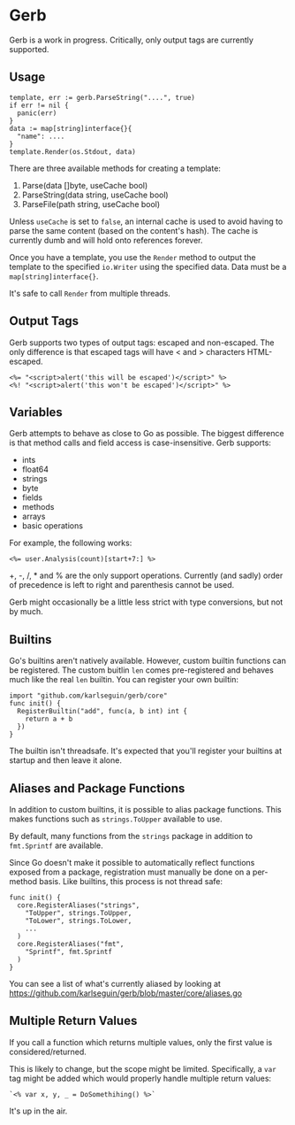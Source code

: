 # Gerb
Gerb is a work in progress. Critically, only output tags are currently supported.

## Usage

    template, err := gerb.ParseString("....", true)
    if err != nil {
      panic(err)
    }
    data := map[string]interface{}{
      "name": ....
    }
    template.Render(os.Stdout, data)

There are three available methods for creating a template:

1. Parse(data []byte, useCache bool)
2. ParseString(data string, useCache bool)
3. ParseFile(path string, useCache bool)

Unless `useCache` is set to `false`, an internal cache is used to avoid having
to parse the same content (based on the content's hash). The cache is currently
dumb and will hold onto references forever.

Once you have a template, you use the `Render` method to output the template
to the specified `io.Writer` using the specified data. Data must be a `map[string]interface{}`.

It's safe to call `Render` from multiple threads.

## Output Tags
Gerb supports two types of output tags: escaped and non-escaped. The only difference
is that escaped tags will have < and > characters HTML-escaped.

    <%= "<script>alert('this will be escaped')</script>" %>
    <%! "<script>alert('this won't be escaped')</script>" %>

## Variables
Gerb attempts to behave as close to Go as possible. The biggest difference is that
method calls and field access is case-insensitive. Gerb supports:

* ints
* float64
* strings
* byte
* fields
* methods
* arrays
* basic operations

For example, the following works:

    <%= user.Analysis(count)[start+7:] %>

+, -, /, * and % are the only support operations. Currently (and sadly) order of
precedence is left to right and parenthesis cannot be used.

Gerb might occasionally be a little less strict with type conversions, but not
by much.

## Builtins
Go's builtins aren't natively available. However, custom builtin functions can
be registered. The custom buitlin `len` comes pre-registered and behaves much
like the real `len` builtin. You can register your own builtin:

    import "github.com/karlseguin/gerb/core"
    func init() {
      RegisterBuiltin("add", func(a, b int) int {
        return a + b
      })
    }

The builtin isn't threadsafe. It's expected that you'll register your builtins
at startup and then leave it alone.

## Aliases and Package Functions
In addition to custom builtins, it is possible to alias package functions. This
makes functions such as `strings.ToUpper` available to use.

By default, many functions from the `strings` package in addition to
`fmt.Sprintf` are available.

Since Go doesn't make it possible to automatically reflect functions exposed from
a package, registration must manually be done on a per-method basis. Like
builtins, this process is not thread safe:

    func init() {
      core.RegisterAliases("strings",
        "ToUpper", strings.ToUpper,
        "ToLower", strings.ToLower,
        ...
      )
      core.RegisterAliases("fmt",
        "Sprintf", fmt.Sprintf
      )
    }

You can see a list of what's currently aliased by looking at
<https://github.com/karlseguin/gerb/blob/master/core/aliases.go>

## Multiple Return Values
If you call a function which returns multiple values, only the first value is
considered/returned.

This is likely to change, but the scope might be limited. Specifically, a
`var` tag might be added which would properly handle multiple return
values:

    `<% var x, y, _ = DoSomethihing() %>`

It's up in the air.

